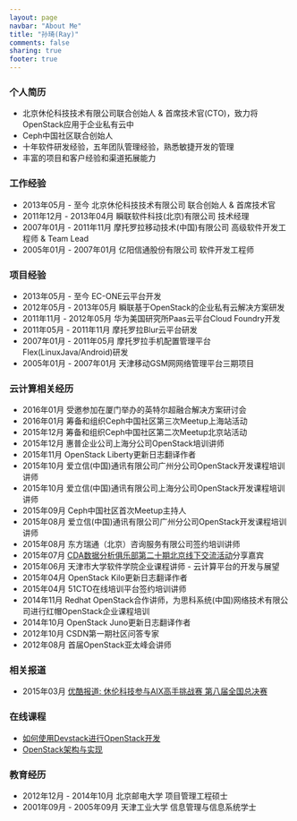 ```yaml
---
layout: page
navbar: "About Me"
title: "孙琦(Ray)"
comments: false
sharing: true
footer: true
---
```


### 个人简历
* 北京休伦科技技术有限公司联合创始人 & 首席技术官(CTO)，致力将OpenStack应用于企业私有云中
* Ceph中国社区联合创始人
* 十年软件研发经验，五年团队管理经验，熟悉敏捷开发的管理
* 丰富的项目和客户经验和渠道拓展能力

### 工作经验
* 2013年05月 - 至今       北京休伦科技技术有限公司 联合创始人 & 首席技术官
* 2011年12月 - 2013年04月 瞬联软件科技(北京)有限公司 技术经理
* 2007年01月 - 2011年11月 摩托罗拉移动技术(中国)有限公司 高级软件开发工程师 & Team Lead
* 2005年01月 - 2007年01月 亿阳信通股份有限公司 软件开发工程师

### 项目经验
* 2013年05月 - 至今       EC-ONE云平台开发
* 2012年05月 - 2013年05月 瞬联基于OpenStack的企业私有云解决方案研发
* 2011年11月 - 2012年05月 华为美国研究所Paas云平台Cloud Foundry开发
* 2011年05月 - 2011年11月 摩托罗拉Blur云平台研发
* 2007年01月 - 2011年05月 摩托罗拉手机配置管理平台Flex(LinuxJava/Android)研发
* 2005年01月 - 2007年01月 天津移动GSM网网络管理平台三期项目

### 云计算相关经历
* 2016年01月 受邀参加在厦门举办的英特尔超融合解决方案研讨会
* 2016年01月 筹备和组织Ceph中国社区第三次Meetup上海站活动
* 2015年12月 筹备和组织Ceph中国社区第二次Meetup北京站活动
* 2015年12月 惠普企业公司上海分公司OpenStack培训讲师
* 2015年11月 OpenStack Liberty更新日志翻译作者
* 2015年10月 爱立信(中国)通讯有限公司广州分公司OpenStack开发课程培训讲师
* 2015年10月 爱立信(中国)通讯有限公司上海分公司OpenStack开发课程培训讲师
* 2015年09月 Ceph中国社区首次Meetup主持人
* 2015年08月 爱立信(中国)通讯有限公司广州分公司OpenStack开发课程培训讲师
* 2015年08月 东方瑞通（北京）咨询服务有限公司签约培训讲师
* 2015年07月 [CDA数据分析俱乐部第二十期北京线下交流活动](http://bbs.pinggu.org/thread-3810898-1-1.html)分享嘉宾
* 2015年06月 天津市大学软件学院企业课程讲师 - 云计算平台的开发与展望
* 2015年04月 OpenStack Kilo更新日志翻译作者
* 2015年04月 51CTO在线培训平台签约培训讲师
* 2014年11月 Redhat OpenStack合作讲师，为思科系统(中国)网络技术有限公司进行红帽OpenStack企业课程培训
* 2014年10月 OpenStack Juno更新日志翻译作者
* 2012年10月 CSDN第一期社区问答专家
* 2012年08月 首届OpenStack亚太峰会讲师

### 相关报道
* 2015年03月 [优酷报道: 休伦科技参与AIX高手挑战赛 第八届全国总决赛](http://v.youku.com/v_show/id_XOTE0ODY0MzYw.html)

### 在线课程
* [如何使用Devstack进行OpenStack开发](http://edu.csdn.net/course/detail/612)
* [OpenStack架构与实现](http://pan.baidu.com/s/1mgzSQxy)

### 教育经历
* 2012年12月 - 2014年10月 北京邮电大学 项目管理工程硕士
* 2001年09月 - 2005年09月 天津工业大学 信息管理与信息系统学士
